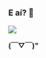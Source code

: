 ### E aí? 👋

<!--
**barbisliboni/barbisliboni** is a ✨ _special_ ✨ repository because its `README.md` (this file) appears on your GitHub profile.-->

<a href="https://github.com/anuraghazra/github-readme-stats">
      <!-- Change the `github-readme-stats.anuraghazra1.vercel.app` to `github-readme-stats.vercel.app`  -->
      <img align="center" src="https://github-readme-stats.anuraghazra1.vercel.app/api/top-langs/?username=barbisliboni&layout=compact&theme=midnight-purple" />
</a>


**(￣▽￣)"**



